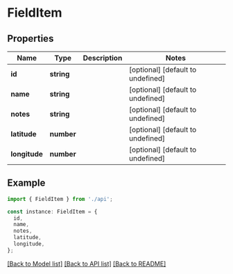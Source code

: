 # FieldItem

## Properties

| Name          | Type       | Description | Notes                             |
| ------------- | ---------- | ----------- | --------------------------------- |
| **id**        | **string** |             | [optional] [default to undefined] |
| **name**      | **string** |             | [optional] [default to undefined] |
| **notes**     | **string** |             | [optional] [default to undefined] |
| **latitude**  | **number** |             | [optional] [default to undefined] |
| **longitude** | **number** |             | [optional] [default to undefined] |

## Example

```typescript
import { FieldItem } from './api';

const instance: FieldItem = {
  id,
  name,
  notes,
  latitude,
  longitude,
};
```

[[Back to Model list]](../README.md#documentation-for-models) [[Back to API list]](../README.md#documentation-for-api-endpoints) [[Back to README]](../README.md)
